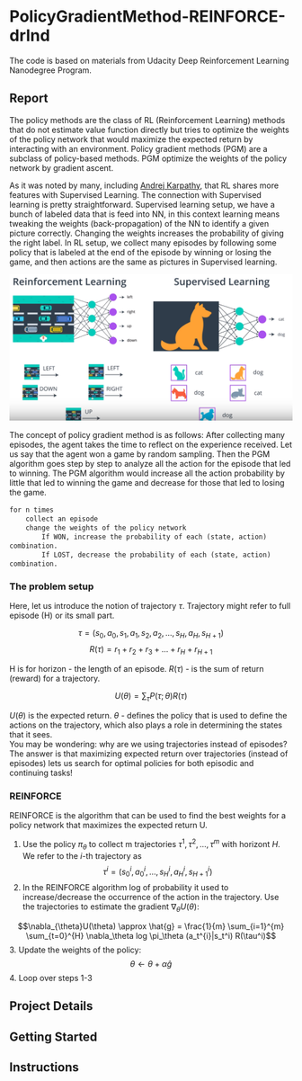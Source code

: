 # PolicyGradientMethod-REINFORCE-drlnd

The code is based on materials from Udacity Deep Reinforcement Learning Nanodegree Program.

## Report

The policy methods are the class of RL (Reinforcement Learning) methods that do not estimate value function directly but tries to optimize the weights of the policy network that would maximize the expected return by interacting with an environment. Policy gradient methods (PGM) are a subclass of policy-based methods. PGM optimize the weights of the policy network by gradient ascent.

As it was noted by many, including [Andrej Karpathy](http://karpathy.github.io/2016/05/31/rl/), that RL shares more features with Supervised Learning. The connection with Supervised learning is pretty straightforward. Supervised learning setup, we have a bunch of labeled data that is feed into NN, in this context learning means tweaking the weights (back-propagation) of the NN to identify a given picture correctly. Changing the weights increases the probability of giving the right label. In RL setup, we collect many episodes by following some policy that is labeled at the end of the episode by winning or losing the game, and then actions are the same as pictures in Supervised learning. 

![Connection to Supervised Learning](images/connection_to_sl.png)

The concept of policy gradient method is as follows: After collecting many episodes, the agent takes the time to reflect on the experience received. Let us say that the agent won a game by random sampling. Then the PGM algorithm goes step by step to analyze all the action for the episode that led to winning. The PGM algorithm would increase all the action probability by little that led to winning the game and decrease for those that led to losing the game. 

```
for n times
    collect an episode
    change the weights of the policy network
        If WON, increase the probability of each (state, action) combination.
        If LOST, decrease the probability of each (state, action) combination.
```

### The problem setup

Here, let us introduce the notion of trajectory $\tau$. Trajectory might refer to full episode (H) or its small part.

$$\tau = (s_0, a_0,s_1, a_1,s_2, a_2, ... , s_H, a_H, s_{H+1})$$
$$R(\tau) = r_1+r_2+r_3+...+r_H+r_{H+1}$$

 H is for horizon - the length of an episode. $R(\tau)$ - is the sum of return (reward) for a trajectory. 
 
 $$U(\theta) = \sum_{\tau} P(\tau; \theta)R(\tau)$$
 
 $U(\theta)$ is the expected return. $\theta$ - defines the policy that is used to define the actions on the trajectory, which also plays a role in determining the states that it sees.  
You may be wondering: why are we using trajectories instead of episodes? The answer is that maximizing expected return over trajectories (instead of episodes) lets us search for optimal policies for both episodic and continuing tasks!

### REINFORCE

REINFORCE is the algorithm that can be used to find the best weights for a policy network that maximizes the expected return U. 

1. Use the policy $\pi_{\theta}$ to collect m trajectories $\tau^{1}, \tau^{2}, ..., \tau^{m}$ with horizont $H$. We refer to the $i$-th trajectory as
$$\tau^{i} = (s_0^{i}, a_0^{i}, ..., s_H^{i}, a_H^{i}, s_{H+1}^{i})$$
2. In the REINFORCE algorithm log of probability it used to increase/decrease the occurrence of the action in the trajectory. Use the trajectories to estimate the gradient $\nabla_{\theta}U(\theta)$:

$$\nabla_{\theta}U(\theta) \approx \hat{g} = \frac{1}{m} \sum_{i=1}^{m} \sum_{t=0}^{H} \nabla_\theta log \pi_\theta (a_t^{i}|s_t^i) R(\tau^i)$$
3. Update the weights of the policy: 
$$\theta \leftarrow \theta + \alpha \hat{g}$$
4. Loop over steps 1-3


## Project Details


## Getting Started
## Instructions